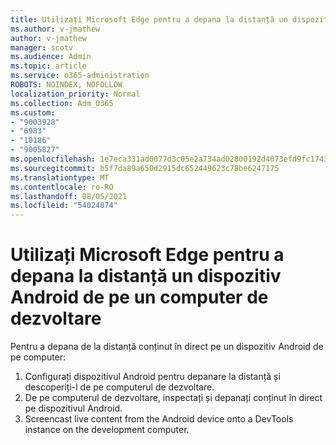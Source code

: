 ```yaml
---
title: Utilizați Microsoft Edge pentru a depana la distanță un dispozitiv Android de pe un computer de dezvoltare
ms.author: v-jmathew
author: v-jmathew
manager: scotv
ms.audience: Admin
ms.topic: article
ms.service: o365-administration
ROBOTS: NOINDEX, NOFOLLOW
localization_priority: Normal
ms.collection: Adm_O365
ms.custom:
- "9003928"
- "6983"
- "10186"
- "9005827"
ms.openlocfilehash: 1e7eca331ad0077d3c05e2a734ad02800192d4073efd9fc17431e11b7e691883
ms.sourcegitcommit: b5f7da89a650d2915dc652449623c78be6247175
ms.translationtype: MT
ms.contentlocale: ro-RO
ms.lasthandoff: 08/05/2021
ms.locfileid: "54024074"
---
```

# <a name="use-microsoft-edge-to-remotely-debug-an-android-device-from-a-development-computer"></a>Utilizați Microsoft Edge pentru a depana la distanță un dispozitiv Android de pe un computer de dezvoltare

Pentru a depana de la distanță conținut în direct pe un dispozitiv Android de pe computer:

1. Configurați dispozitivul Android pentru depanare la distanță și descoperiți-l de pe computerul de dezvoltare.
2. De pe computerul de dezvoltare, inspectați și depanați conținut în direct pe dispozitivul Android.
3. Screencast live content from the Android device onto a DevTools instance on the development computer.
